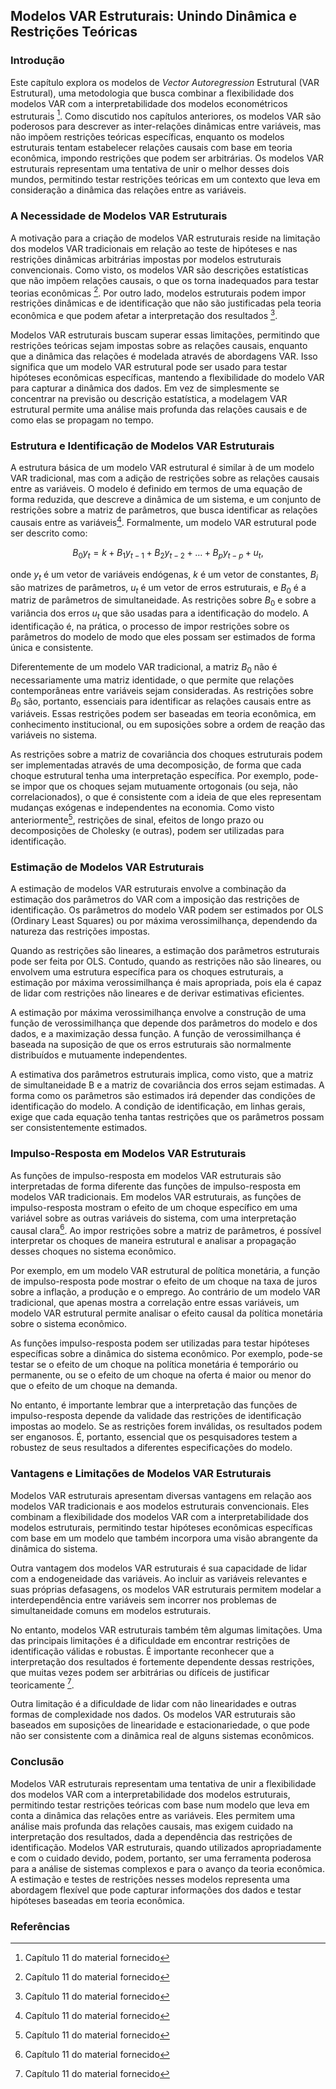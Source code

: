 ## Modelos VAR Estruturais: Unindo Dinâmica e Restrições Teóricas

### Introdução
Este capítulo explora os modelos de *Vector Autoregression* Estrutural (VAR Estrutural), uma metodologia que busca combinar a flexibilidade dos modelos VAR com a interpretabilidade dos modelos econométricos estruturais [^1]. Como discutido nos capítulos anteriores, os modelos VAR são poderosos para descrever as inter-relações dinâmicas entre variáveis, mas não impõem restrições teóricas específicas, enquanto os modelos estruturais tentam estabelecer relações causais com base em teoria econômica, impondo restrições que podem ser arbitrárias. Os modelos VAR estruturais representam uma tentativa de unir o melhor desses dois mundos, permitindo testar restrições teóricas em um contexto que leva em consideração a dinâmica das relações entre as variáveis.

### A Necessidade de Modelos VAR Estruturais
A motivação para a criação de modelos VAR estruturais reside na limitação dos modelos VAR tradicionais em relação ao teste de hipóteses e nas restrições dinâmicas arbitrárias impostas por modelos estruturais convencionais. Como visto, os modelos VAR são descrições estatísticas que não impõem relações causais, o que os torna inadequados para testar teorias econômicas [^1]. Por outro lado, modelos estruturais podem impor restrições dinâmicas e de identificação que não são justificadas pela teoria econômica e que podem afetar a interpretação dos resultados [^1].

Modelos VAR estruturais buscam superar essas limitações, permitindo que restrições teóricas sejam impostas sobre as relações causais, enquanto que a dinâmica das relações é modelada através de abordagens VAR. Isso significa que um modelo VAR estrutural pode ser usado para testar hipóteses econômicas específicas, mantendo a flexibilidade do modelo VAR para capturar a dinâmica dos dados. Em vez de simplesmente se concentrar na previsão ou descrição estatística, a modelagem VAR estrutural permite uma análise mais profunda das relações causais e de como elas se propagam no tempo.

### Estrutura e Identificação de Modelos VAR Estruturais
A estrutura básica de um modelo VAR estrutural é similar à de um modelo VAR tradicional, mas com a adição de restrições sobre as relações causais entre as variáveis. O modelo é definido em termos de uma equação de forma reduzida, que descreve a dinâmica de um sistema, e um conjunto de restrições sobre a matriz de parâmetros, que busca identificar as relações causais entre as variáveis[^1]. Formalmente, um modelo VAR estrutural pode ser descrito como:

$$
B_0 y_t = k + B_1 y_{t-1} + B_2 y_{t-2} + \ldots + B_p y_{t-p} + u_t,
$$

onde $y_t$ é um vetor de variáveis endógenas, $k$ é um vetor de constantes, $B_i$ são matrizes de parâmetros, $u_t$ é um vetor de erros estruturais, e $B_0$ é a matriz de parâmetros de simultaneidade. As restrições sobre $B_0$ e sobre a variância dos erros $u_t$ que são usadas para a identificação do modelo. A identificação é, na prática, o processo de impor restrições sobre os parâmetros do modelo de modo que eles possam ser estimados de forma única e consistente.

Diferentemente de um modelo VAR tradicional, a matriz $B_0$ não é necessariamente uma matriz identidade, o que permite que relações contemporâneas entre variáveis sejam consideradas. As restrições sobre $B_0$ são, portanto, essenciais para identificar as relações causais entre as variáveis. Essas restrições podem ser baseadas em teoria econômica, em conhecimento institucional, ou em suposições sobre a ordem de reação das variáveis no sistema.

As restrições sobre a matriz de covariância dos choques estruturais podem ser implementadas através de uma decomposição, de forma que cada choque estrutural tenha uma interpretação específica. Por exemplo, pode-se impor que os choques sejam mutuamente ortogonais (ou seja, não correlacionados), o que é consistente com a ideia de que eles representam mudanças exógenas e independentes na economia. Como visto anteriormente[^1],  restrições de sinal, efeitos de longo prazo ou decomposições de Cholesky (e outras), podem ser utilizadas para identificação.

### Estimação de Modelos VAR Estruturais
A estimação de modelos VAR estruturais envolve a combinação da estimação dos parâmetros do VAR com a imposição das restrições de identificação. Os parâmetros do modelo VAR podem ser estimados por OLS (Ordinary Least Squares) ou por máxima verossimilhança, dependendo da natureza das restrições impostas.

Quando as restrições são lineares, a estimação dos parâmetros estruturais pode ser feita por OLS. Contudo, quando as restrições não são lineares, ou envolvem uma estrutura específica para os choques estruturais, a estimação por máxima verossimilhança é mais apropriada, pois ela é capaz de lidar com restrições não lineares e de derivar estimativas eficientes.

A estimação por máxima verossimilhança envolve a construção de uma função de verossimilhança que depende dos parâmetros do modelo e dos dados, e a maximização dessa função. A função de verossimilhança é baseada na suposição de que os erros estruturais são normalmente distribuídos e mutuamente independentes.

A estimativa dos parâmetros estruturais implica, como visto, que a matriz de simultaneidade B e a matriz de covariância dos erros sejam estimadas. A forma como os parâmetros são estimados irá depender das condições de identificação do modelo. A condição de identificação, em linhas gerais, exige que cada equação tenha tantas restrições que os parâmetros possam ser consistentemente estimados.

### Impulso-Resposta em Modelos VAR Estruturais
As funções de impulso-resposta em modelos VAR estruturais são interpretadas de forma diferente das funções de impulso-resposta em modelos VAR tradicionais. Em modelos VAR estruturais, as funções de impulso-resposta mostram o efeito de um choque específico em uma variável sobre as outras variáveis do sistema, com uma interpretação causal clara[^1]. Ao impor restrições sobre a matriz de parâmetros, é possível interpretar os choques de maneira estrutural e analisar a propagação desses choques no sistema econômico.

Por exemplo, em um modelo VAR estrutural de política monetária, a função de impulso-resposta pode mostrar o efeito de um choque na taxa de juros sobre a inflação, a produção e o emprego. Ao contrário de um modelo VAR tradicional, que apenas mostra a correlação entre essas variáveis, um modelo VAR estrutural permite analisar o efeito causal da política monetária sobre o sistema econômico.

As funções impulso-resposta podem ser utilizadas para testar hipóteses específicas sobre a dinâmica do sistema econômico. Por exemplo, pode-se testar se o efeito de um choque na política monetária é temporário ou permanente, ou se o efeito de um choque na oferta é maior ou menor do que o efeito de um choque na demanda.

No entanto, é importante lembrar que a interpretação das funções de impulso-resposta depende da validade das restrições de identificação impostas ao modelo. Se as restrições forem inválidas, os resultados podem ser enganosos. É, portanto, essencial que os pesquisadores testem a robustez de seus resultados a diferentes especificações do modelo.

### Vantagens e Limitações de Modelos VAR Estruturais
Modelos VAR estruturais apresentam diversas vantagens em relação aos modelos VAR tradicionais e aos modelos estruturais convencionais. Eles combinam a flexibilidade dos modelos VAR com a interpretabilidade dos modelos estruturais, permitindo testar hipóteses econômicas específicas com base em um modelo que também incorpora uma visão abrangente da dinâmica do sistema.

Outra vantagem dos modelos VAR estruturais é sua capacidade de lidar com a endogeneidade das variáveis. Ao incluir as variáveis relevantes e suas próprias defasagens, os modelos VAR estruturais permitem modelar a interdependência entre variáveis sem incorrer nos problemas de simultaneidade comuns em modelos estruturais.

No entanto, modelos VAR estruturais também têm algumas limitações. Uma das principais limitações é a dificuldade em encontrar restrições de identificação válidas e robustas. É importante reconhecer que a interpretação dos resultados é fortemente dependente dessas restrições, que muitas vezes podem ser arbitrárias ou difíceis de justificar teoricamente [^1].

Outra limitação é a dificuldade de lidar com não linearidades e outras formas de complexidade nos dados. Os modelos VAR estruturais são baseados em suposições de linearidade e estacionariedade, o que pode não ser consistente com a dinâmica real de alguns sistemas econômicos.

### Conclusão
Modelos VAR estruturais representam uma tentativa de unir a flexibilidade dos modelos VAR com a interpretabilidade dos modelos estruturais, permitindo testar restrições teóricas com base num modelo que leva em conta a dinâmica das relações entre as variáveis. Eles permitem uma análise mais profunda das relações causais, mas exigem cuidado na interpretação dos resultados, dada a dependência das restrições de identificação. Modelos VAR estruturais, quando utilizados apropriadamente e com o cuidado devido, podem, portanto, ser uma ferramenta poderosa para a análise de sistemas complexos e para o avanço da teoria econômica. A estimação e testes de restrições nesses modelos representa uma abordagem flexível que pode capturar informações dos dados e testar hipóteses baseadas em teoria econômica.
### Referências
[^1]: Capítulo 11 do material fornecido
<!-- END -->
